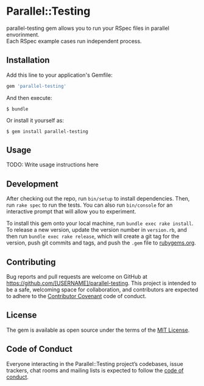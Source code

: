 # Parallel::Testing

parallel-testing gem allows you to run your RSpec files in parallel envorinment.   
Each RSpec example cases run independent process. 

## Installation

Add this line to your application's Gemfile:

```ruby
gem 'parallel-testing'
```

And then execute:

    $ bundle

Or install it yourself as:

    $ gem install parallel-testing

## Usage

TODO: Write usage instructions here

## Development

After checking out the repo, run `bin/setup` to install dependencies. Then, run `rake spec` to run the tests. You can also run `bin/console` for an interactive prompt that will allow you to experiment.

To install this gem onto your local machine, run `bundle exec rake install`. To release a new version, update the version number in `version.rb`, and then run `bundle exec rake release`, which will create a git tag for the version, push git commits and tags, and push the `.gem` file to [rubygems.org](https://rubygems.org).

## Contributing

Bug reports and pull requests are welcome on GitHub at https://github.com/[USERNAME]/parallel-testing. This project is intended to be a safe, welcoming space for collaboration, and contributors are expected to adhere to the [Contributor Covenant](http://contributor-covenant.org) code of conduct.

## License

The gem is available as open source under the terms of the [MIT License](https://opensource.org/licenses/MIT).

## Code of Conduct

Everyone interacting in the Parallel::Testing project’s codebases, issue trackers, chat rooms and mailing lists is expected to follow the [code of conduct](https://github.com/[USERNAME]/parallel-testing/blob/master/CODE_OF_CONDUCT.md).
